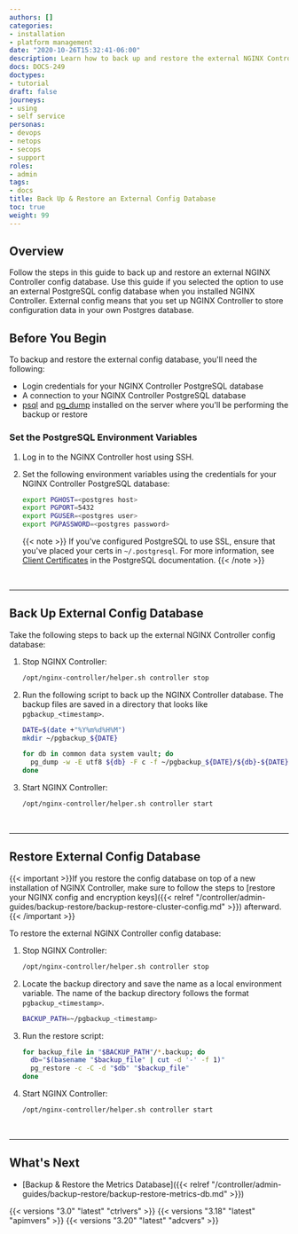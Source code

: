 ```yaml
---
authors: []
categories:
- installation
- platform management
date: "2020-10-26T15:32:41-06:00"
description: Learn how to back up and restore the external NGINX Controller config database.
docs: DOCS-249
doctypes:
- tutorial
draft: false
journeys:
- using
- self service
personas:
- devops
- netops
- secops
- support
roles:
- admin
tags:
- docs
title: Back Up & Restore an External Config Database
toc: true
weight: 99
---
```


## Overview

Follow the steps in this guide to back up and restore an external NGINX Controller config database. Use this guide if you selected the option to use an external PostgreSQL config database when you installed NGINX Controller. External config means that you set up NGINX Controller to store configuration data in your own Postgres database.

## Before You Begin

To backup and restore the external config database, you'll need the following:

- Login credentials for your NGINX Controller PostgreSQL database
- A connection to your NGINX Controller PostgreSQL database
- [psql](https://www.postgresql.org/docs/9.5/app-psql.html) and [pg_dump](https://www.postgresql.org/docs/9.5/app-pgdump.html) installed on the server where you'll be performing the backup or restore

### Set the PostgreSQL Environment Variables

1. Log in to the NGINX Controller host using SSH.
2. Set the following environment variables using the credentials for your NGINX Controller PostgreSQL database:

    ``` bash
    export PGHOST=<postgres host>
    export PGPORT=5432
    export PGUSER=<postgres user>
    export PGPASSWORD=<postgres password>
    ```

    {{< note >}}
If you've configured PostgreSQL to use SSL, ensure that you've placed your certs in `~/.postgresql`. For more information, see [Client Certificates](https://www.postgresql.org/docs/9.5/libpq-ssl.html#LIBPQ-SSL-CLIENTCERT) in the PostgreSQL documentation.
    {{< /note >}}

&nbsp;

---

## Back Up External Config Database

Take the following steps to back up the external NGINX Controller config database:

1. Stop NGINX Controller:

    ``` bash
    /opt/nginx-controller/helper.sh controller stop
    ```

1. Run the following script to back up the NGINX Controller database. The backup files are saved in a directory that looks like `pgbackup_<timestamp>`.

    ``` bash
    DATE=$(date +"%Y%m%d%H%M")
    mkdir ~/pgbackup_${DATE}

    for db in common data system vault; do
      pg_dump -w -E utf8 ${db} -F c -f ~/pgbackup_${DATE}/${db}-${DATE}.backup
    done
    ```

1. Start NGINX Controller:

    ``` bash
    /opt/nginx-controller/helper.sh controller start
    ```


&nbsp;

---

## Restore External Config Database

{{< important >}}If you restore the config database on top of a new installation of NGINX Controller, make sure to follow the steps to [restore your NGINX config and encryption keys]({{< relref "/controller/admin-guides/backup-restore/backup-restore-cluster-config.md" >}}) afterward. {{< /important >}}

To restore the external NGINX Controller config database:

1. Stop NGINX Controller:

    ``` bash
    /opt/nginx-controller/helper.sh controller stop
    ```

1. Locate the backup directory and save the name as a local environment variable. The name of the backup directory follows the format `pgbackup_<timestamp>`.

    ``` bash
    BACKUP_PATH=~/pgbackup_<timestamp>
    ```

1. Run the restore script:

    ``` bash
    for backup_file in "$BACKUP_PATH"/*.backup; do
      db="$(basename "$backup_file" | cut -d '-' -f 1)"
      pg_restore -c -C -d "$db" "$backup_file"
    done
    ```

1. Start NGINX Controller:

    ``` bash
    /opt/nginx-controller/helper.sh controller start
    ```


&nbsp;

---

## What's Next

- [Backup & Restore the Metrics Database]({{< relref "/controller/admin-guides/backup-restore/backup-restore-metrics-db.md" >}})

{{< versions "3.0" "latest" "ctrlvers" >}}
{{< versions "3.18" "latest" "apimvers" >}}
{{< versions "3.20" "latest" "adcvers" >}}